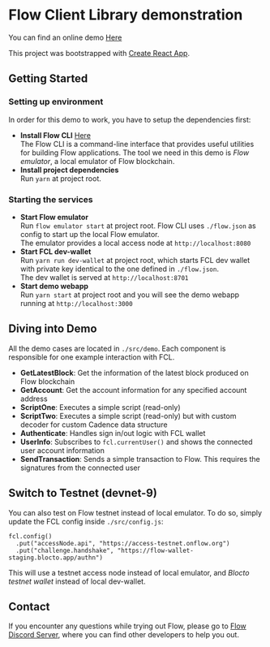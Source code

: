 # Flow Client Library demonstration
You can find an online demo [Here](http://34.71.72.144/) 

This project was bootstrapped with [Create React App](https://github.com/facebook/create-react-app).

## Getting Started

### Setting up environment 
In order for this demo to work, you have to setup the dependencies first:

- **Install Flow CLI** [Here](https://github.com/onflow/flow/blob/master/docs/cli.md)  
The Flow CLI is a command-line interface that provides useful utilities for building Flow applications. The tool we need in this demo is *Flow emulator*, a local emulator of Flow blockchain.
- **Install project dependencies**  
Run `yarn` at project root.

### Starting the services
- **Start Flow emulator**  
Run `flow emulator start` at project root. Flow CLI uses `./flow.json` as config to start up the local Flow emulator.  
The emulator provides a local access node at `http://localhost:8080`
- **Start FCL dev-wallet**  
Run `yarn run dev-wallet` at project root, which starts FCL dev wallet with private key identical to the one defined in `./flow.json`.  
The dev wallet is served at `http://localhost:8701`
- **Start demo webapp**  
Run `yarn start` at project root and you will see the demo webapp running at `http://localhost:3000`

## Diving into Demo
All the demo cases are located in `./src/demo`. Each component is responsible for one example interaction with FCL. 

- **GetLatestBlock**: Get the information of the latest block produced on Flow blockchain
- **GetAccount**: Get the account information for any specified account address
- **ScriptOne**: Executes a simple script (read-only)
- **ScriptTwo**: Executes a simple script (read-only) but with custom decoder for custom Cadence data structure
- **Authenticate**: Handles sign in/out logic with FCL wallet
- **UserInfo**: Subscribes to `fcl.currentUser()` and shows the connected user account information 
- **SendTransaction**: Sends a simple transaction to Flow. This requires the signatures from the connected user

## Switch to Testnet (devnet-9)
You can also test on Flow testnet instead of local emulator. To do so, simply update the FCL config inside `./src/config.js`:
```
fcl.config()
  .put("accessNode.api", "https://access-testnet.onflow.org")
  .put("challenge.handshake", "https://flow-wallet-staging.blocto.app/authn")
```
This will use a testnet access node instead of local emulator, and *Blocto testnet wallet* instead of local dev-wallet.

## Contact
If you encounter any questions while trying out Flow, please go to [Flow Discord Server](https://discord.gg/SEJtd32), where you can find other developers to help you out.
